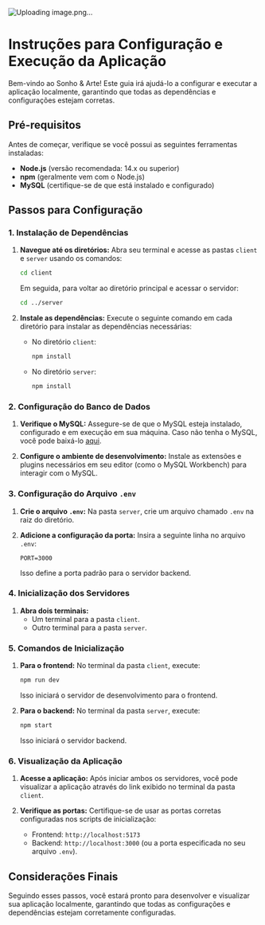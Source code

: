 ![Uploading image.png…]()


# Instruções para Configuração e Execução da Aplicação

Bem-vindo ao Sonho & Arte! Este guia irá ajudá-lo a configurar e executar a aplicação localmente, garantindo que todas as dependências e configurações estejam corretas.

## Pré-requisitos

Antes de começar, verifique se você possui as seguintes ferramentas instaladas:

- **Node.js** (versão recomendada: 14.x ou superior)
- **npm** (geralmente vem com o Node.js)
- **MySQL** (certifique-se de que está instalado e configurado)

## Passos para Configuração

### 1. Instalação de Dependências

1. **Navegue até os diretórios:**
   Abra seu terminal e acesse as pastas `client` e `server` usando os comandos:

   ```bash
   cd client
   ```

   Em seguida, para voltar ao diretório principal e acessar o servidor:

   ```bash
   cd ../server
   ```

2. **Instale as dependências:**
   Execute o seguinte comando em cada diretório para instalar as dependências necessárias:

   - No diretório `client`:
     ```bash
     npm install
     ```

   - No diretório `server`:
     ```bash
     npm install
     ```

### 2. Configuração do Banco de Dados

1. **Verifique o MySQL:**
   Assegure-se de que o MySQL esteja instalado, configurado e em execução em sua máquina. Caso não tenha o MySQL, você pode baixá-lo [aqui](https://dev.mysql.com/downloads/mysql/).

2. **Configure o ambiente de desenvolvimento:**
   Instale as extensões e plugins necessários em seu editor (como o MySQL Workbench) para interagir com o MySQL.

### 3. Configuração do Arquivo `.env`

1. **Crie o arquivo `.env`:**
   Na pasta `server`, crie um arquivo chamado `.env` na raiz do diretório.

2. **Adicione a configuração da porta:**
   Insira a seguinte linha no arquivo `.env`:

   ```plaintext
   PORT=3000
   ```

   Isso define a porta padrão para o servidor backend.

### 4. Inicialização dos Servidores

1. **Abra dois terminais:**
   - Um terminal para a pasta `client`.
   - Outro terminal para a pasta `server`.

### 5. Comandos de Inicialização

1. **Para o frontend:**
   No terminal da pasta `client`, execute:

   ```bash
   npm run dev
   ```

   Isso iniciará o servidor de desenvolvimento para o frontend.

2. **Para o backend:**
   No terminal da pasta `server`, execute:

   ```bash
   npm start
   ```

   Isso iniciará o servidor backend.

### 6. Visualização da Aplicação

1. **Acesse a aplicação:**
   Após iniciar ambos os servidores, você pode visualizar a aplicação através do link exibido no terminal da pasta `client`.

2. **Verifique as portas:**
   Certifique-se de usar as portas corretas configuradas nos scripts de inicialização:

   - Frontend: `http://localhost:5173`
   - Backend: `http://localhost:3000` (ou a porta especificada no seu arquivo `.env`).

## Considerações Finais

Seguindo esses passos, você estará pronto para desenvolver e visualizar sua aplicação localmente, garantindo que todas as configurações e dependências estejam corretamente configuradas. 
